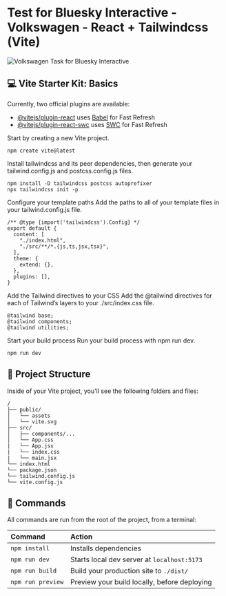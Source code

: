 # Test for Bluesky Interactive - Volkswagen - React + Tailwindcss (Vite)

![Volkswagen Task for Bluesky Interactive](https://res.cloudinary.com/drpcjt13x/image/upload/v1691406473/Proyectos/Volkswagen%20Task%20-%20Bluesky%20Interactive/volkswagen_screenshot_okzov9.jpg)

## 💻 Vite Starter Kit: Basics

Currently, two official plugins are available:

- [@vitejs/plugin-react](https://github.com/vitejs/vite-plugin-react/blob/main/packages/plugin-react/README.md) uses [Babel](https://babeljs.io/) for Fast Refresh
- [@vitejs/plugin-react-swc](https://github.com/vitejs/vite-plugin-react-swc) uses [SWC](https://swc.rs/) for Fast Refresh

Start by creating a new Vite project.

```
npm create vite@latest
```

Install tailwindcss and its peer dependencies, then generate your tailwind.config.js and postcss.config.js files.

```
npm install -D tailwindcss postcss autoprefixer
npx tailwindcss init -p
```

Configure your template paths
Add the paths to all of your template files in your tailwind.config.js file.

```
/** @type {import('tailwindcss').Config} */
export default {
  content: [
    "./index.html",
    "./src/**/*.{js,ts,jsx,tsx}",
  ],
  theme: {
    extend: {},
  },
  plugins: [],
}
```

Add the Tailwind directives to your CSS
Add the @tailwind directives for each of Tailwind’s layers to your ./src/index.css file.

```
@tailwind base;
@tailwind components;
@tailwind utilities;
```

Start your build process
Run your build process with npm run dev.

```
npm run dev
```

## 🚀 Project Structure

Inside of your Vite project, you'll see the following folders and files:

```
/
├── public/
│   └── assets
│   └── vite.svg
├── src/
│   ├── components/...
│   └── App.css
|   └── App.jsx
|   └── index.css
|   └── main.jsx
└── index.html
└── package.json
└── tailwind.config.js
└── vite.config.js
```

## 🧞 Commands

All commands are run from the root of the project, from a terminal:

| Command           | Action                                       |
| :---------------- | :------------------------------------------- |
| `npm install`     | Installs dependencies                        |
| `npm run dev`     | Starts local dev server at `localhost:5173`  |
| `npm run build`   | Build your production site to `./dist/`      |
| `npm run preview` | Preview your build locally, before deploying |
